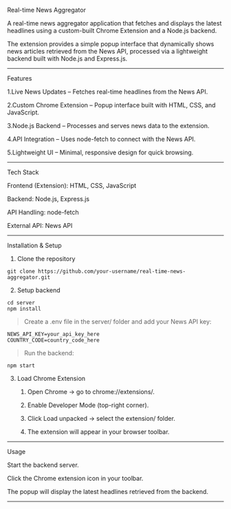  Real-time News Aggregator 

A real-time news aggregator application that fetches and displays the latest headlines using a custom-built Chrome Extension and a Node.js backend.

The extension provides a simple popup interface that dynamically shows news articles retrieved from the News API, processed via a lightweight backend built with Node.js and Express.js.

---

 Features

 1.Live News Updates – Fetches real-time headlines from the News API.

 2.Custom Chrome Extension – Popup interface built with HTML, CSS, and JavaScript.

 3.Node.js Backend – Processes and serves news data to the extension.

 4.API Integration – Uses node-fetch to connect with the News API.

 5.Lightweight UI – Minimal, responsive design for quick browsing.

---

 Tech Stack

Frontend (Extension): HTML, CSS, JavaScript

Backend: Node.js, Express.js

API Handling: node-fetch

External API: News API

---

 Installation & Setup

1. Clone the repository

```
git clone https://github.com/your-username/real-time-news-aggregator.git
```
2. Setup backend

```
cd server
npm install
```

 > Create a .env file in the server/ folder and add your News API key:

```
NEWS_API_KEY=your_api_key_here
COUNTRY_CODE=country_code_here
```

 > Run the backend:

```
npm start
```

3. Load Chrome Extension

   1. Open Chrome → go to chrome://extensions/.

   2. Enable Developer Mode (top-right corner).

   3. Click Load unpacked → select the extension/ folder.

   4. The extension will appear in your browser toolbar.

---

 Usage

Start the backend server.

Click the Chrome extension icon in your toolbar.

The popup will display the latest headlines retrieved from the backend.

---